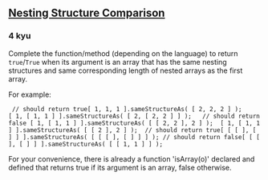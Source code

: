 <h2><a href=https://www.codewars.com/kata/520446778469526ec0000001/train/javascript target="_blank">Nesting Structure Comparison</a></h2><h3>4 kyu</h3><p>Complete the function/method (depending on the language) to return <code>true</code>/<code>True</code> when its argument is an array that has the same nesting structures and same corresponding length of nested arrays as the first array.</p><p>For example:</p><pre><code class="language-javascript"> <span class="cm-comment">// should return true</span>[ <span class="cm-number">1</span>, <span class="cm-number">1</span>, <span class="cm-number">1</span> ].<span class="cm-property">sameStructureAs</span>( [ <span class="cm-number">2</span>, <span class="cm-number">2</span>, <span class="cm-number">2</span> ] );          [ <span class="cm-number">1</span>, [ <span class="cm-number">1</span>, <span class="cm-number">1</span> ] ].<span class="cm-property">sameStructureAs</span>( [ <span class="cm-number">2</span>, [ <span class="cm-number">2</span>, <span class="cm-number">2</span> ] ] );   <span class="cm-comment">// should return false </span>[ <span class="cm-number">1</span>, [ <span class="cm-number">1</span>, <span class="cm-number">1</span> ] ].<span class="cm-property">sameStructureAs</span>( [ [ <span class="cm-number">2</span>, <span class="cm-number">2</span> ], <span class="cm-number">2</span> ] );  [ <span class="cm-number">1</span>, [ <span class="cm-number">1</span>, <span class="cm-number">1</span> ] ].<span class="cm-property">sameStructureAs</span>( [ [ <span class="cm-number">2</span> ], <span class="cm-number">2</span> ] );  <span class="cm-comment">// should return true</span>[ [ [ ], [ ] ] ].<span class="cm-property">sameStructureAs</span>( [ [ [ ], [ ] ] ] ); <span class="cm-comment">// should return false</span>[ [ [ ], [ ] ] ].<span class="cm-property">sameStructureAs</span>( [ [ <span class="cm-number">1</span>, <span class="cm-number">1</span> ] ] );     </code></pre><pre style="display: none;"><code class="language-php"><span class="cm-variable">same_structure_as</span>([<span class="cm-number">1</span>, <span class="cm-number">1</span>, <span class="cm-number">1</span>], [<span class="cm-number">2</span>, <span class="cm-number">2</span>, <span class="cm-number">2</span>]); <span class="cm-comment">// =&gt; true</span><span class="cm-variable">same_structure_as</span>([<span class="cm-number">1</span>, [<span class="cm-number">1</span>, <span class="cm-number">1</span>]], [<span class="cm-number">2</span>, [<span class="cm-number">2</span>, <span class="cm-number">2</span>]]); <span class="cm-comment">// =&gt; true</span><span class="cm-variable">same_structure_as</span>([<span class="cm-number">1</span>, [<span class="cm-number">1</span>, <span class="cm-number">1</span>]], [[<span class="cm-number">2</span>, <span class="cm-number">2</span>], <span class="cm-number">2</span>]); <span class="cm-comment">// =&gt; false</span><span class="cm-variable">same_structure_as</span>([<span class="cm-number">1</span>, [<span class="cm-number">1</span>, <span class="cm-number">1</span>]], [[<span class="cm-number">2</span>], <span class="cm-number">2</span>]); <span class="cm-comment">// =&gt; false</span><span class="cm-variable">same_structure_as</span>([[[], []]], [[[], []]]); <span class="cm-comment">// =&gt; true</span><span class="cm-variable">same_structure_as</span>([[[], []]], [[<span class="cm-number">1</span>, <span class="cm-number">1</span>]]); <span class="cm-comment">// =&gt; false</span></code></pre><pre style="display: none;"><code class="language-ruby"><span class="cm-comment"># should return true</span>[ <span class="cm-number">1</span>, <span class="cm-number">1</span>, <span class="cm-number">1</span> ]<span class="cm-operator">.</span><span class="cm-property">same_structure_as</span>( [ <span class="cm-number">2</span>, <span class="cm-number">2</span>, <span class="cm-number">2</span> ] )[ <span class="cm-number">1</span>, [ <span class="cm-number">1</span>, <span class="cm-number">1</span> ] ]<span class="cm-operator">.</span><span class="cm-property">same_structure_as</span>( [ <span class="cm-number">2</span>, [ <span class="cm-number">2</span>, <span class="cm-number">2</span> ] ] )<span class="cm-comment"># should return false </span>[ <span class="cm-number">1</span>, [ <span class="cm-number">1</span>, <span class="cm-number">1</span> ] ]<span class="cm-operator">.</span><span class="cm-property">same_structure_as</span>( [ [ <span class="cm-number">2</span>, <span class="cm-number">2</span> ], <span class="cm-number">2</span> ] )[ <span class="cm-number">1</span>, [ <span class="cm-number">1</span>, <span class="cm-number">1</span> ] ]<span class="cm-operator">.</span><span class="cm-property">same_structure_as</span>( [ [ <span class="cm-number">2</span> ], <span class="cm-number">2</span> ] )<span class="cm-comment"># should return true</span>[ [ [ ], [ ] ] ]<span class="cm-operator">.</span><span class="cm-property">same_structure_as</span>( [ [ [ ], [ ] ] ] ); <span class="cm-comment"># should return false</span>[ [ [ ], [ ] ] ]<span class="cm-operator">.</span><span class="cm-property">same_structure_as</span>( [ [ <span class="cm-number">1</span>, <span class="cm-number">1</span> ] ] )   </code></pre><pre style="display: none;"><code class="language-python"><span class="cm-comment"># should return True</span><span class="cm-variable">same_structure_as</span>([ <span class="cm-number">1</span>, <span class="cm-number">1</span>, <span class="cm-number">1</span> ], [ <span class="cm-number">2</span>, <span class="cm-number">2</span>, <span class="cm-number">2</span> ] )<span class="cm-variable">same_structure_as</span>([ <span class="cm-number">1</span>, [ <span class="cm-number">1</span>, <span class="cm-number">1</span> ] ], [ <span class="cm-number">2</span>, [ <span class="cm-number">2</span>, <span class="cm-number">2</span> ] ] )<span class="cm-comment"># should return False </span><span class="cm-variable">same_structure_as</span>([ <span class="cm-number">1</span>, [ <span class="cm-number">1</span>, <span class="cm-number">1</span> ] ], [ [ <span class="cm-number">2</span>, <span class="cm-number">2</span> ], <span class="cm-number">2</span> ] )<span class="cm-variable">same_structure_as</span>([ <span class="cm-number">1</span>, [ <span class="cm-number">1</span>, <span class="cm-number">1</span> ] ], [ [ <span class="cm-number">2</span> ], <span class="cm-number">2</span> ] )<span class="cm-comment"># should return True</span><span class="cm-variable">same_structure_as</span>([ [ [ ], [ ] ] ], [ [ [ ], [ ] ] ] )<span class="cm-comment"># should return False</span><span class="cm-variable">same_structure_as</span>([ [ [ ], [ ] ] ], [ [ <span class="cm-number">1</span>, <span class="cm-number">1</span> ] ] )</code></pre><p>For your convenience, there is already a function 'isArray(o)' declared and defined that returns true if its argument is an array, false otherwise.</p>